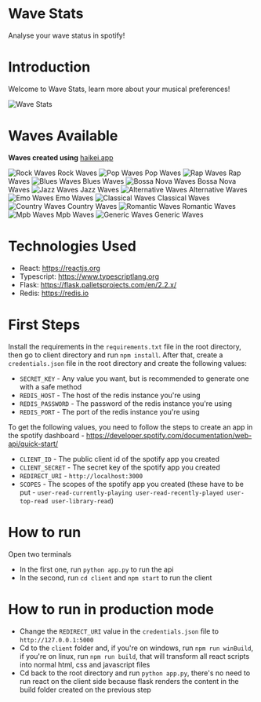 # Wave Stats
Analyse your wave status in spotify!

# Introduction
Welcome to Wave Stats, learn more about your musical preferences!



<img alt="Wave Stats" src="imgs/wave-stats.png" />



# Waves Available
**Waves created using** <a href="haikei.app">haikei.app</a>

<img alt="Rock Waves" src="client/src/Assets/Svg/rock-waves.svg" />
Rock Waves

<img alt="Pop Waves" src="client/src/Assets/Svg/pop-waves.svg" />
Pop Waves

<img alt="Rap Waves" src="client/src/Assets/Svg/rap-waves.svg" />
Rap Waves

<img alt="Blues Waves" src="client/src/Assets/Svg/blues-waves.svg" />
Blues Waves

<img alt="Bossa Nova Waves" src="client/src/Assets/Svg/bossa-nova-waves.svg" />
Bossa Nova Waves

<img alt="Jazz Waves" src="client/src/Assets/Svg/jazz-waves.svg" />
Jazz Waves

<img alt="Alternative Waves" src="client/src/Assets/Svg/alternative-waves.svg" />
Alternative Waves

<img alt="Emo Waves" src="client/src/Assets/Svg/emo-waves.svg" />
Emo Waves

<img alt="Classical Waves" src="client/src/Assets/Svg/classical-waves.svg" />
Classical Waves

<img alt="Country Waves" src="client/src/Assets/Svg/country-waves.svg" />
Country Waves

<img alt="Romantic Waves" src="client/src/Assets/Svg/romantic-waves.svg" />
Romantic Waves

<img alt="Mpb Waves" src="client/src/Assets/Svg/mpb-waves.svg" />
Mpb Waves

<img alt="Generic Waves" src="client/src/Assets/Svg/generic-waves.svg" />
Generic Waves

# Technologies Used
- React: https://reactjs.org
- Typescript: https://www.typescriptlang.org
- Flask: https://flask.palletsprojects.com/en/2.2.x/
- Redis: https://redis.io

# First Steps
Install the requirements in the ```requirements.txt``` file in the root directory, then go to client directory and run ```npm install```. After that, create a ```credentials.json``` file in the root directory and create the following values:

- ```SECRET_KEY``` - Any value you want, but is recommended to generate one with a safe method
- ```REDIS_HOST``` - The host of the redis instance you're using
- ```REDIS_PASSWORD``` - The password of the redis instance you're using
- ```REDIS_PORT``` - The port of the redis instance you're using

To get the following values, you need to follow the steps to create an app in the spotify dashboard - https://developer.spotify.com/documentation/web-api/quick-start/

- ```CLIENT_ID``` - The public client id of the spotify app you created
- ```CLIENT_SECRET``` - The secret key of the spotify app you created
- ```REDIRECT_URI``` - ```http://localhost:3000```
- ```SCOPES``` - The scopes of the spotify app you created (these have to be put - ```user-read-currently-playing user-read-recently-played user-top-read user-library-read```)

# How to run
Open two terminals

- In the first one, run ```python app.py``` to run the api
- In the second, run ```cd client``` and ```npm start``` to run the client

# How to run in production mode
- Change the ```REDIRECT_URI``` value in the ```credentials.json``` file to ```http://127.0.0.1:5000```
- Cd to the ```client``` folder and, if you're on windows, run ```npm run winBuild```, if you're on linux, run ```npm run build```, that will transform all react scripts into normal html, css and javascript files
- Cd back to the root directory and run ```python app.py```, there's no need to run react on the client side because flask renders the content in the build folder created on the previous step 
